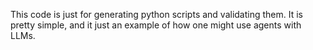 This code is just for generating python scripts and validating them.
It is pretty simple, and it just an example of how one might use agents with LLMs.
